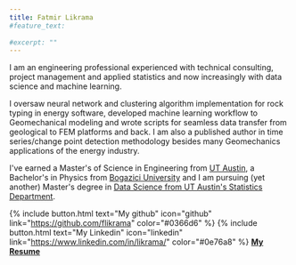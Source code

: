 ```yaml
---
title: Fatmir Likrama
#feature_text:
  
#excerpt: ""
---
```


I am an engineering professional experienced with technical consulting, project management and applied statistics and now increasingly with data science and machine learning. 

I oversaw neural network and clustering algorithm implementation for rock typing in energy software, developed machine learning workflow to Geomechanical modeling and wrote scripts for seamless data transfer from geological to FEM platforms and back. 
I am also a published author in time series/change point detection methodology besides many Geomechanics applications of the energy industry. 

I've earned a Master's of Science in Engineering from 
[UT Austin](https://www.utexas.edu/), a Bachelor's in Physics from [Bogazici University](http://www.boun.edu.tr/en_US) and I am pursuing (yet another) Master's degree in [Data Science from UT Austin's Statistics Department](https://ms-datascience.utexas.edu/).

{% include button.html text="My github" icon="github" link="https://github.com/flikrama" color="#0366d6" %} {% include button.html text="My Linkedin" icon="linkedin" link="https://www.linkedin.com/in/likrama/" color="#0e76a8" %}   [**My Resume**](/assets/resume/Fatmir_Likrama.pdf)
